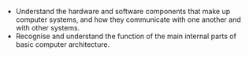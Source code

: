 - Understand the hardware and software components that make up computer systems, and how they communicate with one another and with other systems.
- Recognise and understand the function of the main internal parts of basic computer architecture.
